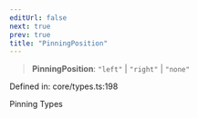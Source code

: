```yaml
---
editUrl: false
next: true
prev: true
title: "PinningPosition"
---
```


> **PinningPosition**: `"left"` \| `"right"` \| `"none"`

Defined in: core/types.ts:198

Pinning Types
